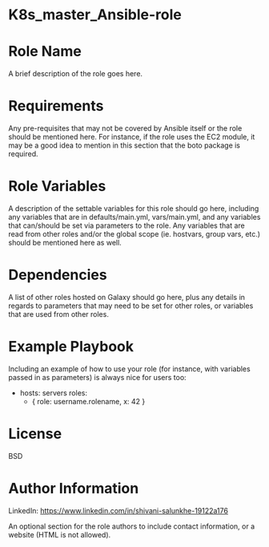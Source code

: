 # K8s_master_Ansible-role

# Role Name
A brief description of the role goes here.

# Requirements
Any pre-requisites that may not be covered by Ansible itself or the role should be mentioned here. For instance, if the role uses the EC2 module, it may be a good idea to mention in this section that the boto package is required.

# Role Variables
A description of the settable variables for this role should go here, including any variables that are in defaults/main.yml, vars/main.yml, and any variables that can/should be set via parameters to the role. Any variables that are read from other roles and/or the global scope (ie. hostvars, group vars, etc.) should be mentioned here as well.

# Dependencies
A list of other roles hosted on Galaxy should go here, plus any details in regards to parameters that may need to be set for other roles, or variables that are used from other roles.

# Example Playbook
Including an example of how to use your role (for instance, with variables passed in as parameters) is always nice for users too:

- hosts: servers
  roles:
     - { role: username.rolename, x: 42 }
# License
BSD

# Author Information
LinkedIn: https://www.linkedin.com/in/shivani-salunkhe-19122a176

An optional section for the role authors to include contact information, or a website (HTML is not allowed).
